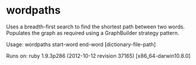 wordpaths
=========

Uses a breadth-first search to find the shortest path between two words.  Populates the graph as required using
a GraphBuilder strategy pattern.

Usage: wordpaths start-word end-word [dictionary-file-path]

Runs on: ruby 1.9.3p286 (2012-10-12 revision 37165) [x86_64-darwin10.8.0]

